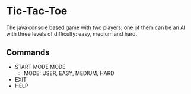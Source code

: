 # Tic-Tac-Toe
The java console based game with two players, one of them can be an AI
with three levels of difficulty: easy, medium and hard.

## Commands
* START MODE MODE 
    * MODE: USER, EASY, MEDIUM, HARD
* EXIT
* HELP
